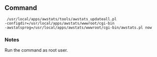 ## Command

<code> /usr/local/apps/awstats/tools/awstats_updateall.pl -configdir=/usr/local/apps/awstats/wwwroot/cgi-bin -awstatsprog=/usr/local/apps/awstats/wwwroot/cgi-bin/awstats.pl now </code>


### Notes

Run the command as root user.
